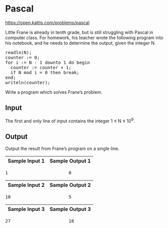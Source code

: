# Pascal
https://open.kattis.com/problems/pascal

Little Frane is already in tenth grade, but is still struggling with Pascal in computer class. 
For homework, his teacher wrote the following program into his notebook, and he needs to determine the output, 
given the integer N.  

<pre>
readln(N);
counter := 0;
for i := N - 1 downto 1 do begin
  counter := counter + 1;
  if N mod i = 0 then break;
end;
writeln(counter);
</pre>

Write a program which solves Frane’s problem.

## Input

The first and only line of input contains the integer 1 ≤ N ≤ 10<sup>9</sup>.

## Output

Output the result from Frane’s program on a single line.

Sample Input 1   | Sample Output 1 
---------------- | ----------------
<pre>
1                       0
</pre>

Sample Input 2   | Sample Output 2
---------------- | ---------------
<pre>
10                      5
</pre>

Sample Input 3   | Sample Output 3
---------------- | ---------------
<pre>
27                      18
</pre>
